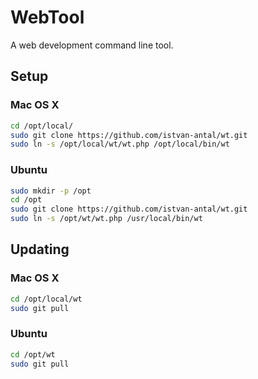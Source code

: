 WebTool
==================

A web development command line tool.

Setup
-----

### Mac OS X

```bash
cd /opt/local/
sudo git clone https://github.com/istvan-antal/wt.git
sudo ln -s /opt/local/wt/wt.php /opt/local/bin/wt
````

### Ubuntu

```bash
sudo mkdir -p /opt
cd /opt
sudo git clone https://github.com/istvan-antal/wt.git
sudo ln -s /opt/wt/wt.php /usr/local/bin/wt
````

Updating
--------

### Mac OS X

```bash
cd /opt/local/wt
sudo git pull
````

### Ubuntu

```bash
cd /opt/wt
sudo git pull
````